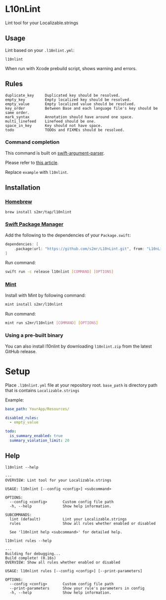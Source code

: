 # L10nLint

Lint tool for your Localizable.strings

## Usage

Lint based on your `.l10nlint.yml`:
```
l10nlint
```

When run with Xcode prebuild script, shows warning and errors.

## Rules

```
duplicate_key     Duplicated key should be resolved.
empty_key         Empty localized key should be resolved.
empty_value       Empty localized value should be resolved.
key_order         Between Base and each language file's key should be same order.
mark_syntax       Annotation should have around one space.
multi_linefeed    Linefeed should be one.
space_in_key      Key should not have space.
todo              TODOs and FIXMEs should be resolved.
```

### Command completion

This command is built on [swift-argument-parser](https://github.com/apple/swift-argument-parser).

Please refer to [this article](https://github.com/apple/swift-argument-parser/blob/main/Sources/ArgumentParser/Documentation.docc/Articles/InstallingCompletionScripts.md#installing-zsh-completions
).

Replace `example` with `l10nlint`.

## Installation

### [Homebrew](https://brew.sh/)

```shell
brew install s2mr/tap/l10nlint
```

### [Swift Package Manager](https://github.com/apple/swift-package-manager)

Add the following to the dependencies of your `Package.swift`:

```swift
dependencies: [
    .package(url: "https://github.com/s2mr/L10nLint.git", from: "L10nLint version"),
]
```

Run command:

```sh
swift run -c release l10nlint [COMMAND] [OPTIONS]
```

### [Mint](https://github.com/yonaskolb/Mint)

Install with Mint by following command:

```sh
mint install s2mr/l10nlint
```

Run command:

```sh
mint run s2mr/l10nlint [COMMAND] [OPTIONS]
```

### Using a pre-built binary

You can also install l10nlint by downloading `l10nlint.zip` from the latest GitHub release.

# Setup
Place `.l10nlint.yml` file at your repository root.
`base_path` is directory path that is contains `Localizable.strings`

Example:
```.yml
base_path: YourApp/Resources/

disabled_rules:
  - empty_value

todo:
  is_summary_enabled: true
  summary_violation_limit: 20
```

## Help

```
l10nlint --help

---
OVERVIEW: Lint tool for your Localizable.strings

USAGE: l10nlint [--config <config>] <subcommand>

OPTIONS:
  --config <config>       Custom config file path
  -h, --help              Show help information.

SUBCOMMANDS:
  lint (default)          Lint your Localizable.strings
  rules                   Show all rules whether enabled or disabled

  See 'l10nlint help <subcommand>' for detailed help.

```

```
l10nlint rules --help

---
Building for debugging...
Build complete! (0.16s)
OVERVIEW: Show all rules whether enabled or disabled

USAGE: l10nlint rules [--config <config>] [--print-parameters]

OPTIONS:
  --config <config>       Custom config file path
  --print-parameters      Show your rule's parameters in config
  -h, --help              Show help information.

```